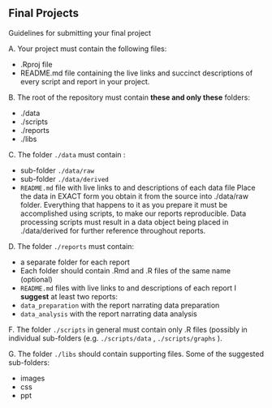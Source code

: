 Final Projects
--- 
Guidelines for submitting your final project

A. Your project must contain the following files:
* .Rproj file
* README.md file containing the live links and succinct descriptions of every script and report in your project.

B. The root of the repository must contain **these and only these** folders: 
* ./data
* ./scripts
* ./reports
* ./libs

C. The folder `./data` must contain :
* sub-folder `./data/raw` 
* sub-folder `./data/derived` 
* `README.md` file with live links to and descriptions of each data file 
Place the data in EXACT form you obtain it from the source into ./data/raw folder. Everything that happens to it as you prepare it must be accomplished using scripts, to make our reports reproducible. Data processing scripts must result in a data object being placed in ./data/derived for further reference throughout reports.  

D. The folder `./reports` must contain:
* a separate folder for each report  
* Each folder should contain .Rmd and .R files of the same name (optional) 
* `README.md` files with live links to and descriptions of each report 
I **suggest** at least two reports:  
* `data_preparation` with the report narrating data preparation 
* `data_analysis` with the report narrating data analysis

F. The folder `./scripts` in general must contain only .R files (possibly in individual sub-folders (e.g. `./scripts/data` , `./scripts/graphs` ).

G. The folder `./libs` should contain supporting files. Some of the suggested sub-folders:
* images  
* css  
* ppt  